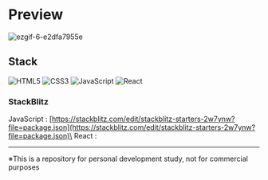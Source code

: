 # Preview
![ezgif-6-e2dfa7955e](https://github.com/user-attachments/assets/58ced45d-a72b-4317-a7a4-88b1614ddd9d)

## Stack

![HTML5](https://img.shields.io/badge/html5-%23E34F26.svg?style=for-the-badge&logo=html5&logoColor=white)
![CSS3](https://img.shields.io/badge/css3-%231572B6.svg?style=for-the-badge&logo=css3&logoColor=white)
![JavaScript](https://img.shields.io/badge/javascript-%23323330.svg?style=for-the-badge&logo=javascript&logoColor=%23F7DF1E)
![React](https://img.shields.io/badge/react-%2320232a.svg?style=for-the-badge&logo=react&logoColor=%2361DAFB)

### StackBlitz

JavaScript : [https://stackblitz.com/edit/stackblitz-starters-2w7ynw?file=package.json](https://stackblitz.com/edit/stackblitz-starters-2w7ynw?file=package.json)\
React : []()

---

※This is a repository for personal development study, not for commercial purposes

